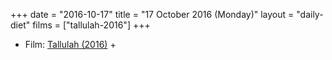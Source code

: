+++
date = "2016-10-17"
title = "17 October 2016 (Monday)"
layout = "daily-diet"
films = ["tallulah-2016"]
+++

<ul>
<li class="entry Film">Film: <a href="/films/tallulah-2016">Tallulah (2016)</a> +</li>
</ul>